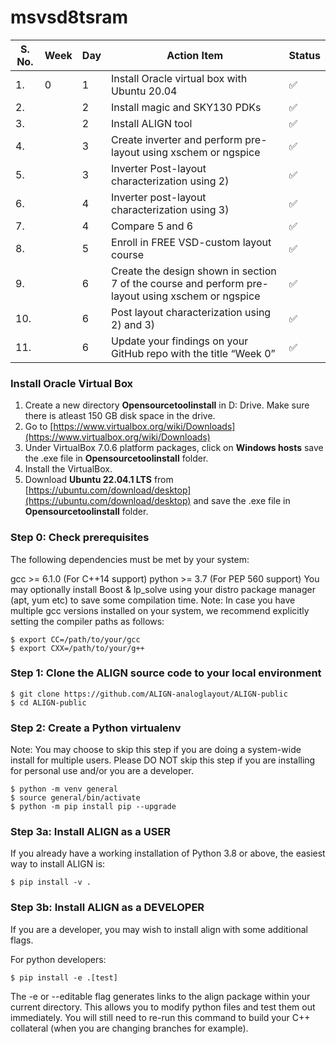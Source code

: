# msvsd8tsram
| S. No.    | Week|Day|Action Item|Status| 
|----------|-----|--------|-------|-----------------------|
|1.|0|1|Install Oracle virtual box with Ubuntu 20.04|✅|
|2.||2|Install magic and SKY130 PDKs|✅|
|3.||2|Install ALIGN tool|✅|
|4.||3|Create inverter and perform pre-layout using xschem or ngspice|✅|
|5.||3|Inverter Post-layout characterization using 2)|✅|
|6.||4|Inverter post-layout characterization using 3) |✅|
|7.||4|Compare 5 and 6 |✅|
|8.||5|Enroll in FREE VSD-custom layout course |✅|
|9.||6|Create the design shown in section 7 of the course and perform pre-layout using xschem or ngspice|✅|
|10.||6|Post layout characterization using 2) and 3)|✅|
|11.||6|Update your findings on your GitHub repo with the title “Week 0”|✅|


### Install Oracle Virtual Box

1. Create a new directory **Opensourcetoolinstall** in D: Drive. Make sure there is atleast 150 GB disk space in the drive.
2. Go to [https://www.virtualbox.org/wiki/Downloads](https://www.virtualbox.org/wiki/Downloads)
3. Under VirtualBox 7.0.6 platform packages, click on **Windows hosts** save the .exe file in **Opensourcetoolinstall** folder.
4. Install the VirtualBox.
5. Download **Ubuntu 22.04.1 LTS** from [https://ubuntu.com/download/desktop](https://ubuntu.com/download/desktop) and save the .exe file in **Opensourcetoolinstall** folder.


### Step 0: Check prerequisites
The following dependencies must be met by your system:

gcc >= 6.1.0 (For C++14 support)
python >= 3.7 (For PEP 560 support) 
You may optionally install Boost & lp_solve using your distro package manager (apt, yum etc) to save some compilation time.
Note: In case you have multiple gcc versions installed on your system, we recommend explicitly setting the compiler paths as follows:

```
$ export CC=/path/to/your/gcc
$ export CXX=/path/to/your/g++
```

### Step 1: Clone the ALIGN source code to your local environment
```
$ git clone https://github.com/ALIGN-analoglayout/ALIGN-public
$ cd ALIGN-public
```

### Step 2: Create a Python virtualenv

Note: You may choose to skip this step if you are doing a system-wide install for multiple users. Please DO NOT skip this step if you are installing for personal use and/or you are a developer.

```
$ python -m venv general
$ source general/bin/activate
$ python -m pip install pip --upgrade
```
### Step 3a: Install ALIGN as a USER
If you already have a working installation of Python 3.8 or above, the easiest way to install ALIGN is:
```
$ pip install -v .
```

### Step 3b: Install ALIGN as a DEVELOPER
If you are a developer, you may wish to install align with some additional flags.

For python developers:

```
$ pip install -e .[test]
```

The -e or --editable flag generates links to the align package within your current directory. This allows you to modify python files and test them out immediately. You will still need to re-run this command to build your C++ collateral (when you are changing branches for example).
